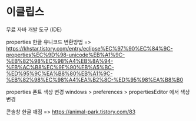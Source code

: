 # 이클립스
무료 자바 개발 도구 (IDE)

properties 한글 유니코드 변환방법
=> https://khstar.tistory.com/entry/eclipse%EC%97%90%EC%84%9C-properties%EC%9D%98-unicode%EB%A1%9C-%EB%82%98%EC%98%A4%EB%8A%94-%EB%AC%B8%EC%9E%90%EB%A5%BC-%ED%95%9C%EA%B8%80%EB%A1%9C-%EB%82%98%EC%98%A4%EA%B2%8C-%ED%95%98%EA%B8%B0

properties 폰트 색상 변경
windows > preferences > propertiesEditor 에서 색상 변경

콘솔창 한글 깨짐
=> https://animal-park.tistory.com/83